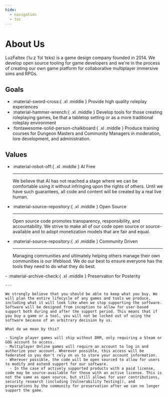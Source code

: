 ```yaml
---
hide:
  - navigation
  - toc
---
```


# About Us

LuzFaltex (ˈluːz ˈfɔl ˈtɛks) is a game design company founded in 2014. We develop open source tooling for game developers and we're in the process of creating our own game platform for collaborative multiplayer immersive sims and RPGs.

## Goals

<div class="grid cards" markdown>

- :material-sword-cross:{ .xl .middle } Provide high quality roleplay experiences
- :material-hammer-wrench:{ .xl .middle } Develop tools for those creating roleplaying games, be that a tabletop setting or as a more traditional roleplay environment
- :fontawesome-solid-person-chalkboard:{ .xl .middle } Produce training courses for Dungeon Masters and Community Managers in moderation, lore development, and administration.

</div>

## Values

<div class="grid cards" markdown>

-   :material-robot-off:{ .xl .middle } AI Free

    ---

    We believe that AI has not reached a stage where we can be comfortable using it without infringing upon the rights of others. Until we have such guarantees, all code and content will be created by a real live human.

-   :material-source-repository:{ .xl .middle } Open Source

    ---

    Open source code promotes transparency, responsibility, and accountability. We strive to make all of our code open source or source-available and to adopt monetization models that are fair and equal.

-   :material-source-repository:{ .xl .middle } Community Driven

    ---

    Managing communities and ultimately helping others manage their own communities is our lifeblood. We do our best to ensure everyone has the tools they need to do what they do best.

</div>

<div class="grid cards" markdown>
-   :material-archive-check:{ .xl .middle } Preservation for Posterity

    ---

    We strongly believe that you should be able to keep what you buy. We will plan the entire lifecycle of any games and tools we produce, including what it will look like when we stop supporting the software. Software will be designed from inception to allow for user-based support both during and after the support period. This means that if you buy a game or a tool, you will not be locked out of using the software because of an arbitrary decision by us.

    What do we mean by this?

    - Single player games will ship without DRM, only requiring a Steam or GOG account to access.
    - Multiplayer Online games will require an account to log in and authorize your account. Wherever possible, this access will be federated so you don't rely on us to store your account information.
    - Wherever possible, the code will be open sourced to allow for users to modify and extend support for our software.
      - In the case of actively supported products with a paid license, code may be source-available for those with an active license. This is not the same as open source, but still allows for user contributions, security research (including [Vulnerability Testing]), and preparations by the community for preservation after we can no longer support the game.    

  [Vulnerability Testing]: ./docs/vulnerabilityReporting.md

</div>